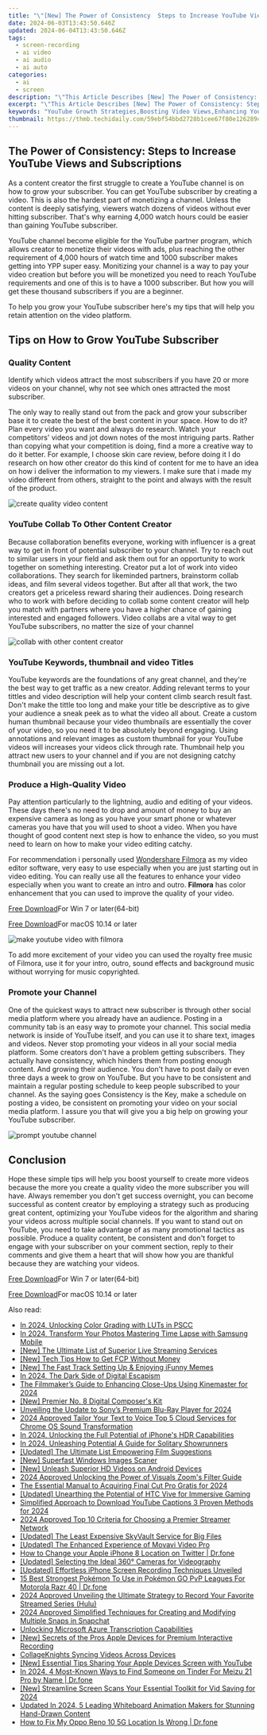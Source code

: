```yaml
---
title: "\"[New] The Power of Consistency  Steps to Increase YouTube Views and Subscriptions\""
date: 2024-06-03T13:43:50.646Z
updated: 2024-06-04T13:43:50.646Z
tags: 
  - screen-recording
  - ai video
  - ai audio
  - ai auto
categories: 
  - ai
  - screen
description: "\"This Article Describes [New] The Power of Consistency: Steps to Increase YouTube Views and Subscriptions\""
excerpt: "\"This Article Describes [New] The Power of Consistency: Steps to Increase YouTube Views and Subscriptions\""
keywords: "YouTube Growth Strategies,Boosting Video Views,Enhancing YouTube Engagement,Consistent Content Creation,Subscriber Increase Tips,Optimizing Video Metrics,Viewer Retention Techniques"
thumbnail: https://thmb.techidaily.com/59ebf54bbd2728b1cee67f80e126289c9f6737977aace37b8f0906719738cd6b.jpg
---
```


## The Power of Consistency: Steps to Increase YouTube Views and Subscriptions

As a content creator the first struggle to create a YouTube channel is on how to grow your subscriber. You can get YouTube subscriber by creating a video. This is also the hardest part of monetizing a channel. Unless the content is deeply satisfying, viewers watch dozens of videos without ever hitting subscriber. That's why earning 4,000 watch hours could be easier than gaining YouTube subscriber.

YouTube channel become eligible for the YouTube partner program, which allows creator to monetize their videos with ads, plus reaching the other requirement of 4,000 hours of watch time and 1000 subscriber makes getting into YPP super easy. Monitizing your channel is a way to pay your video creation but before you will be monetized you need to reach YouTube requirements and one of this is to have a 1000 subscriber. But how you will get these thousand subscribers if you are a beginner.

To help you grow your YouTube subscriber here's my tips that will help you retain attention on the video platform.

## Tips on How to Grow YouTube Subscriber

### Quality Content

Identify which videos attract the most subscribers if you have 20 or more videos on your channel, why not see which ones attracted the most subscriber.

The only way to really stand out from the pack and grow your subscriber base it to create the best of the best content in your space. How to do it? Plan every video you want and always do research. Watch your competitors' videos and jot down notes of the most intriguing parts. Rather than copying what your competition is doing, find a more a creative way to do it better. For example, I choose skin care review, before doing it I do research on how other creator do this kind of content for me to have an idea on how i deliver the information to my viewers. I make sure that i made my video different from others, straight to the point and always with the result of the product.

![create quality video content](https://images.wondershare.com/filmora/article-images/2022/07/create-quality-video-content.jpg)

### YouTube Collab To Other Content Creator

Because collaboration benefits everyone, working with influencer is a great way to get in front of potential subscriber to your channel. Try to reach out to similar users in your field and ask them out for an opportunity to work together on something interesting. Creator put a lot of work into video collaborations. They search for likeminded partners, brainstorm collab ideas, and film several videos together. But after all that work, the two creators get a priceless reward sharing their audiences. Doing research who to work with before deciding to collab some content creator will help you match with partners where you have a higher chance of gaining interested and engaged followers. Video collabs are a vital way to get YouTube subscribers, no matter the size of your channel

![collab with other content creator](https://images.wondershare.com/filmora/article-images/2022/07/collab-with-other-content-creator.jpg)

### YouTube Keywords, thumbnail and video Titles

YouTube keywords are the foundations of any great channel, and they're the best way to get traffic as a new creator. Adding relevant terms to your tittles and video description will help your content climb search result fast. Don't make the tittle too long and make your title be descriptive as to give your audience a sneak peek as to what the video all about. Create a custom human thumbnail because your video thumbnails are essentially the cover of your video, so you need it to be absolutely beyond engaging. Using annotations and relevant images as custom thumbnail for your YouTube videos will increases your videos click through rate. Thumbnail help you attract new users to your channel and if you are not designing catchy thumbnail you are missing out a lot.

### Produce a High-Quality Video

Pay attention particularly to the lightning, audio and editing of your videos. These days there's no need to drop and amount of money to buy an expensive camera as long as you have your smart phone or whatever cameras you have that you will used to shoot a video. When you have thought of good content next step is how to enhance the video, so you must need to learn on how to make your video editing catchy.

For recommendation i personally used [Wondershare Filmora](https://tools.techidaily.com/wondershare/filmora/download/) as my video editor software, very easy to use especially when you are just starting out in video editing. You can really use all the features to enhance your video especially when you want to create an intro and outro. **Filmora** has color enhancement that you can used to improve the quality of your video.

[Free Download](https://tools.techidaily.com/wondershare/filmora/download/)For Win 7 or later(64-bit)

[Free Download](https://tools.techidaily.com/wondershare/filmora/download/)For macOS 10.14 or later

![make youtube video with filmora](https://images.wondershare.com/filmora/article-images/2022/07/make-youtube-video-with-filmora.jpg)

To add more excitement of your video you can used the royalty free music of Filmora, use it for your intro, outro, sound effects and background music without worrying for music copyrighted.

### Promote your Channel

One of the quickest ways to attract new subscriber is through other social media platform where you already have an audience. Posting in a community tab is an easy way to promote your channel. This social media network is inside of YouTube itself, and you can use it to share text, images and videos. Never stop promoting your videos in all your social media platform. Some creators don't have a problem getting subscribers. They actually have consistency, which hinders them from posting enough content. And growing their audience. You don't have to post daily or even three days a week to grow on YouTube. But you have to be consistent and maintain a regular posting schedule to keep people subscribed to your channel. As the saying goes Consistency is the Key, make a schedule on posting a video, be consistent on promoting your video on your social media platform. I assure you that will give you a big help on growing your YouTube subscriber.

![prompt youtube channel](https://images.wondershare.com/filmora/article-images/2022/07/prompt-youtube-channel.jpg)

## Conclusion

Hope these simple tips will help you boost yourself to create more videos because the more you create a quality video the more subscriber you will have. Always remember you don't get success overnight, you can become successful as content creator by employing a strategy such as producing great content, optimizing your YouTube videos for the algorithm and sharing your videos across multiple social channels. If you want to stand out on YouTube, you need to take advantage of as many promotional tactics as possible. Produce a quality content, be consistent and don't forget to engage with your subscriber on your comment section, reply to their comments and give them a heart that will show how you are thankful because they are watching your videos.

[Free Download](https://tools.techidaily.com/wondershare/filmora/download/)For Win 7 or later(64-bit)

[Free Download](https://tools.techidaily.com/wondershare/filmora/download/)For macOS 10.14 or later


<ins class="adsbygoogle"
     style="display:block"
     data-ad-format="autorelaxed"
     data-ad-client="ca-pub-7571918770474297"
     data-ad-slot="1223367746"></ins>

<ins class="adsbygoogle"
     style="display:block"
     data-ad-format="autorelaxed"
     data-ad-client="ca-pub-7571918770474297"
     data-ad-slot="1223367746"></ins>



<ins class="adsbygoogle"
     style="display:block"
     data-ad-client="ca-pub-7571918770474297"
     data-ad-slot="8358498916"
     data-ad-format="auto"
     data-full-width-responsive="true"></ins>




<span class="atpl-alsoreadstyle">Also read:</span>
<div><ul>
<li><a href="https://some-tips.techidaily.com/in-2024-unlocking-color-grading-with-luts-in-pscc/"><u>In 2024, Unlocking Color Grading with LUTs in PSCC</u></a></li>
<li><a href="https://some-tips.techidaily.com/in-2024-transform-your-photos-mastering-time-lapse-with-samsung-mobile/"><u>In 2024, Transform Your Photos  Mastering Time Lapse with Samsung Mobile</u></a></li>
<li><a href="https://some-tips.techidaily.com/new-the-ultimate-list-of-superior-live-streaming-services/"><u>[New] The Ultimate List of Superior Live Streaming Services</u></a></li>
<li><a href="https://some-tips.techidaily.com/new-tech-tips-how-to-get-fcp-without-money/"><u>[New] Tech Tips  How to Get FCP Without Money</u></a></li>
<li><a href="https://some-tips.techidaily.com/new-the-fast-track-setting-up-and-enjoying-ifunny-memes/"><u>[New] The Fast Track  Setting Up & Enjoying iFunny Memes</u></a></li>
<li><a href="https://some-tips.techidaily.com/in-2024-the-dark-side-of-digital-escapism/"><u>In 2024, The Dark Side of Digital Escapism</u></a></li>
<li><a href="https://some-tips.techidaily.com/the-filmmakers-guide-to-enhancing-close-ups-using-kinemaster-for-2024/"><u>The Filmmaker’s Guide to Enhancing Close-Ups Using Kinemaster for 2024</u></a></li>
<li><a href="https://some-tips.techidaily.com/new-premier-no-8-digital-composers-kit/"><u>[New] Premier No. 8 Digital Composer's Kit</u></a></li>
<li><a href="https://some-tips.techidaily.com/unveiling-the-update-to-sonys-premium-blu-ray-player-for-2024/"><u>Unveiling the Update to Sony’s Premium Blu-Ray Player for 2024</u></a></li>
<li><a href="https://some-tips.techidaily.com/2024-approved-tailor-your-text-to-voice-top-5-cloud-services-for-chrome-os-sound-transformation/"><u>2024 Approved  Tailor Your Text to Voice  Top 5 Cloud Services for Chrome OS Sound Transformation</u></a></li>
<li><a href="https://some-tips.techidaily.com/in-2024-unlocking-the-full-potential-of-iphones-hdr-capabilities/"><u>In 2024, Unlocking the Full Potential of iPhone's HDR Capabilities</u></a></li>
<li><a href="https://some-tips.techidaily.com/in-2024-unleashing-potential-a-guide-for-solitary-showrunners/"><u>In 2024, Unleashing Potential  A Guide for Solitary Showrunners</u></a></li>
<li><a href="https://some-tips.techidaily.com/updated-the-ultimate-list-empowering-film-suggestions/"><u>[Updated] The Ultimate List  Empowering Film Suggestions</u></a></li>
<li><a href="https://some-tips.techidaily.com/new-superfast-windows-images-scaner/"><u>[New] Superfast Windows Images Scaner</u></a></li>
<li><a href="https://some-tips.techidaily.com/new-unleash-superior-hd-videos-on-android-devices/"><u>[New] Unleash Superior HD Videos on Android Devices</u></a></li>
<li><a href="https://some-tips.techidaily.com/2024-approved-unlocking-the-power-of-visuals-zooms-filter-guide/"><u>2024 Approved  Unlocking the Power of Visuals  Zoom's Filter Guide</u></a></li>
<li><a href="https://some-tips.techidaily.com/the-essential-manual-to-acquiring-final-cut-pro-gratis-for-2024/"><u>The Essential Manual to Acquiring Final Cut Pro Gratis for 2024</u></a></li>
<li><a href="https://some-tips.techidaily.com/updated-unearthing-the-potential-of-htc-vive-for-immersive-gaming/"><u>[Updated] Unearthing the Potential of HTC Vive for Immersive Gaming</u></a></li>
<li><a href="https://some-tips.techidaily.com/simplified-approach-to-download-youtube-captions-3-proven-methods-for-2024/"><u>Simplified Approach to Download YouTube Captions  3 Proven Methods for 2024</u></a></li>
<li><a href="https://some-tips.techidaily.com/2024-approved-top-10-criteria-for-choosing-a-premier-streamer-network/"><u>2024 Approved  Top 10 Criteria for Choosing a Premier Streamer Network</u></a></li>
<li><a href="https://some-tips.techidaily.com/updated-the-least-expensive-skyvault-service-for-big-files/"><u>[Updated] The Least Expensive SkyVault Service for Big Files</u></a></li>
<li><a href="https://some-tips.techidaily.com/updated-the-enhanced-experience-of-movavi-video-pro/"><u>[Updated] The Enhanced Experience of Movavi Video Pro</u></a></li>
<li><a href="https://location-social.techidaily.com/how-to-change-your-apple-iphone-8-location-on-twitter-drfone-by-drfone-virtual-ios/"><u>How to Change your Apple iPhone 8 Location on Twitter | Dr.fone</u></a></li>
<li><a href="https://extra-guidance.techidaily.com/updated-selecting-the-ideal-360-cameras-for-videography/"><u>[Updated] Selecting the Ideal 360° Cameras for Videography</u></a></li>
<li><a href="https://screen-capture.techidaily.com/updated-effortless-iphone-screen-recording-techniques-unveiled/"><u>[Updated] Effortless iPhone Screen Recording Techniques Unveiled</u></a></li>
<li><a href="https://android-pokemon-go.techidaily.com/15-best-strongest-pokemon-to-use-in-pokemon-go-pvp-leagues-for-motorola-razr-40-drfone-by-drfone-virtual-android/"><u>15 Best Strongest Pokémon To Use in Pokémon GO PvP Leagues For Motorola Razr 40 | Dr.fone</u></a></li>
<li><a href="https://remote-screen-capture.techidaily.com/2024-approved-unveiling-the-ultimate-strategy-to-record-your-favorite-streamed-series-hulu/"><u>2024 Approved  Unveiling the Ultimate Strategy to Record Your Favorite Streamed Series (Hulu)</u></a></li>
<li><a href="https://snapchat-videos.techidaily.com/2024-approved-simplified-techniques-for-creating-and-modifying-multiple-snaps-in-snapchat/"><u>2024 Approved  Simplified Techniques for Creating and Modifying Multiple Snaps in Snapchat</u></a></li>
<li><a href="https://extra-hints.techidaily.com/unlocking-microsoft-azure-transcription-capabilities/"><u>Unlocking Microsoft Azure Transcription Capabilities</u></a></li>
<li><a href="https://extra-approaches.techidaily.com/new-secrets-of-the-pros-apple-devices-for-premium-interactive-recording/"><u>[New] Secrets of the Pros  Apple Devices for Premium Interactive Recording</u></a></li>
<li><a href="https://instagram-clips.techidaily.com/collageknights-syncing-videos-across-devices/"><u>CollageKnights  Syncing Videos Across Devices</u></a></li>
<li><a href="https://youtube-videos.techidaily.com/new-essential-tips-sharing-your-apple-devices-screen-with-youtube/"><u>[New] Essential Tips  Sharing Your Apple Devices Screen with YouTube</u></a></li>
<li><a href="https://location-social.techidaily.com/in-2024-4-most-known-ways-to-find-someone-on-tinder-for-meizu-21-pro-by-name-drfone-by-drfone-virtual-android/"><u>In 2024, 4 Most-Known Ways to Find Someone on Tinder For Meizu 21 Pro by Name | Dr.fone</u></a></li>
<li><a href="https://twitter-videos.techidaily.com/new-streamline-screen-scans-your-essential-toolkit-for-vid-saving-for-2024/"><u>[New] Streamline Screen Scans  Your Essential Toolkit for Vid Saving for 2024</u></a></li>
<li><a href="https://video-creation-software.techidaily.com/updated-in-2024-5-leading-whiteboard-animation-makers-for-stunning-hand-drawn-content/"><u>Updated In 2024, 5 Leading Whiteboard Animation Makers for Stunning Hand-Drawn Content</u></a></li>
<li><a href="https://fake-location.techidaily.com/how-to-fix-my-oppo-reno-10-5g-location-is-wrong-drfone-by-drfone-virtual-android/"><u>How to Fix My Oppo Reno 10 5G Location Is Wrong | Dr.fone</u></a></li>
</ul></div>
